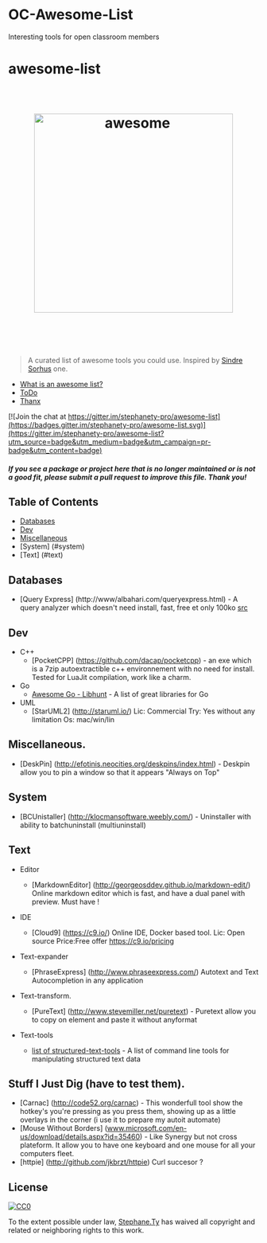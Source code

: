 # OC-Awesome-List
Interesting tools for open classroom members

# awesome-list
<h1 align="center">
	<br>
	<img width="400" src="https://cdn.rawgit.com/sindresorhus/awesome/master/media/logo.svg" alt="awesome">
	<br>
	<br>
	<br>
</h1>

> A curated list of awesome tools you could use. Inspired by [Sindre Sorhus](https://github.com/sindresorhus/awesome) one.

- [What is an awesome list?](awesome.md)
- [ToDo](todo.md)
- [Thanx](thanx.md)

[![Join the chat at https://gitter.im/stephanety-pro/awesome-list](https://badges.gitter.im/stephanety-pro/awesome-list.svg)](https://gitter.im/stephanety-pro/awesome-list?utm_source=badge&utm_medium=badge&utm_campaign=pr-badge&utm_content=badge)

#### *If you see a package or project here that is no longer maintained or is not a good fit, please submit a pull request to improve this file. Thank you!*


## Table of Contents

- [Databases](#databases)
- [Dev](#dev)
- [Miscellaneous](#miscellaneous)
- [System] (#system)
- [Text] (#text)


## Databases
- [Query Express] (http://www/albahari.com/queryexpress.html) - A query analyzer which doesn't need install, fast, free et only 100ko [src](http://www.hanselman.com/blog/ScottHanselmans2014UltimateDeveloperAndPowerUsersToolListForWindows.aspx)

## Dev
- C++
	- [PocketCPP] (https://github.com/dacap/pocketcpp) - an exe which is a 7zip autoextractible c++ environnement with no need for install. Tested for LuaJit compilation, work like a charm. 
- Go
	- [Awesome Go - Libhunt](https://go.libhunt.com/) - A list of great libraries for Go 
- UML
  - [StarUML2] (http://staruml.io/) Lic: Commercial Try: Yes without any limitation Os: mac/win/lin


## Miscellaneous.
- [DeskPin] (http://efotinis.neocities.org/deskpins/index.html) - Deskpin allow you to pin a window so that it appears "Always on Top"

## System
- [BCUnistaller] (http://klocmansoftware.weebly.com/) - Uninstaller with ability to batchuninstall (multiuninstall)

## Text
- Editor
	- [MarkdownEditor] (http://georgeosddev.github.io/markdown-edit/) Online markdown editor which is fast, and have a dual panel with preview. Must have !
- IDE
  - [Cloud9] (https://c9.io/) Online IDE, Docker based tool. Lic: Open source Price:Free offer https://c9.io/pricing
  
- Text-expander
  - [PhraseExpress] (http://www.phraseexpress.com/) Autotext and Text Autocompletion in any application 
- Text-transform.
	-  [PureText] (http://www.stevemiller.net/puretext) - Puretext allow you to copy on element and paste it without anyformat 
- Text-tools
	- [list of structured-text-tools](https://github.com/dbohdan/structured-text-tools) - A list of command line tools for manipulating structured text data

## Stuff I Just Dig (have to test them).
- [Carnac] (http://code52.org/carnac) - This wonderfull tool show the hotkey's you're pressing as you press them, showing up as a little overlays in the corner (i use it to prepare my autoit automate)
- [Mouse Without Borders] (www.microsoft.com/en-us/download/details.aspx?id=35460) - Like Synergy but not cross plateform. It allow you to have one keyboard and one mouse for all your computers fleet.
- [httpie] (http://github.com/jkbrzt/httpie) Curl succesor ?

## License

[![CC0](http://mirrors.creativecommons.org/presskit/buttons/88x31/svg/cc-zero.svg)](https://creativecommons.org/publicdomain/zero/1.0/)

To the extent possible under law, [Stephane.Ty](http://torchy.me) has waived all copyright and related or neighboring rights to this work.
